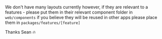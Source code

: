 We don't have many layouts currently however, if they are relevant to a features - please put them in their relevant component folder
in `web/components` if you believe they will be reused in other apps please place them in `packages/features/[feature]`

Thanks Sean 🔥
